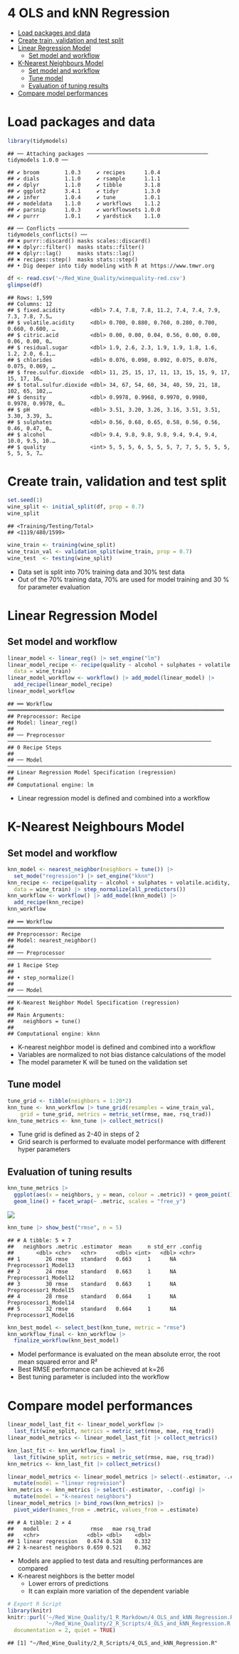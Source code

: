 4 OLS and kNN Regression
================

- <a href="#load-packages-and-data" id="toc-load-packages-and-data">Load
  packages and data</a>
- <a href="#create-train-validation-and-test-split"
  id="toc-create-train-validation-and-test-split">Create train, validation
  and test split</a>
- <a href="#linear-regression-model"
  id="toc-linear-regression-model">Linear Regression Model</a>
  - <a href="#set-model-and-workflow" id="toc-set-model-and-workflow">Set
    model and workflow</a>
- <a href="#k-nearest-neighbours-model"
  id="toc-k-nearest-neighbours-model">K-Nearest Neighbours Model</a>
  - <a href="#set-model-and-workflow-1"
    id="toc-set-model-and-workflow-1">Set model and workflow</a>
  - <a href="#tune-model" id="toc-tune-model">Tune model</a>
  - <a href="#evaluation-of-tuning-results"
    id="toc-evaluation-of-tuning-results">Evaluation of tuning results</a>
- <a href="#compare-model-performances"
  id="toc-compare-model-performances">Compare model performances</a>

# Load packages and data

``` r
library(tidymodels)
```

    ## ── Attaching packages ────────────────────────────────────── tidymodels 1.0.0 ──

    ## ✔ broom        1.0.3     ✔ recipes      1.0.4
    ## ✔ dials        1.1.0     ✔ rsample      1.1.1
    ## ✔ dplyr        1.1.0     ✔ tibble       3.1.8
    ## ✔ ggplot2      3.4.1     ✔ tidyr        1.3.0
    ## ✔ infer        1.0.4     ✔ tune         1.0.1
    ## ✔ modeldata    1.1.0     ✔ workflows    1.1.2
    ## ✔ parsnip      1.0.3     ✔ workflowsets 1.0.0
    ## ✔ purrr        1.0.1     ✔ yardstick    1.1.0

    ## ── Conflicts ───────────────────────────────────────── tidymodels_conflicts() ──
    ## ✖ purrr::discard() masks scales::discard()
    ## ✖ dplyr::filter()  masks stats::filter()
    ## ✖ dplyr::lag()     masks stats::lag()
    ## ✖ recipes::step()  masks stats::step()
    ## • Dig deeper into tidy modeling with R at https://www.tmwr.org

``` r
df <- read.csv('~/Red_Wine_Quality/winequality-red.csv')
glimpse(df)
```

    ## Rows: 1,599
    ## Columns: 12
    ## $ fixed.acidity        <dbl> 7.4, 7.8, 7.8, 11.2, 7.4, 7.4, 7.9, 7.3, 7.8, 7.5…
    ## $ volatile.acidity     <dbl> 0.700, 0.880, 0.760, 0.280, 0.700, 0.660, 0.600, …
    ## $ citric.acid          <dbl> 0.00, 0.00, 0.04, 0.56, 0.00, 0.00, 0.06, 0.00, 0…
    ## $ residual.sugar       <dbl> 1.9, 2.6, 2.3, 1.9, 1.9, 1.8, 1.6, 1.2, 2.0, 6.1,…
    ## $ chlorides            <dbl> 0.076, 0.098, 0.092, 0.075, 0.076, 0.075, 0.069, …
    ## $ free.sulfur.dioxide  <dbl> 11, 25, 15, 17, 11, 13, 15, 15, 9, 17, 15, 17, 16…
    ## $ total.sulfur.dioxide <dbl> 34, 67, 54, 60, 34, 40, 59, 21, 18, 102, 65, 102,…
    ## $ density              <dbl> 0.9978, 0.9968, 0.9970, 0.9980, 0.9978, 0.9978, 0…
    ## $ pH                   <dbl> 3.51, 3.20, 3.26, 3.16, 3.51, 3.51, 3.30, 3.39, 3…
    ## $ sulphates            <dbl> 0.56, 0.68, 0.65, 0.58, 0.56, 0.56, 0.46, 0.47, 0…
    ## $ alcohol              <dbl> 9.4, 9.8, 9.8, 9.8, 9.4, 9.4, 9.4, 10.0, 9.5, 10.…
    ## $ quality              <int> 5, 5, 5, 6, 5, 5, 5, 7, 7, 5, 5, 5, 5, 5, 5, 5, 7…

# Create train, validation and test split

``` r
set.seed(1)
wine_split <- initial_split(df, prop = 0.7)
wine_split
```

    ## <Training/Testing/Total>
    ## <1119/480/1599>

``` r
wine_train <- training(wine_split)
wine_train_val <- validation_split(wine_train, prop = 0.7)
wine_test  <- testing(wine_split)
```

- Data set is split into 70% training data and 30% test data
- Out of the 70% training data, 70% are used for model training and 30 %
  for parameter evaluation

# Linear Regression Model

## Set model and workflow

``` r
linear_model <- linear_reg() |> set_engine("lm")
linear_model_recipe <- recipe(quality ~ alcohol + sulphates + volatile.acidity,
  data = wine_train)
linear_model_workflow <- workflow() |> add_model(linear_model) |> 
  add_recipe(linear_model_recipe)
linear_model_workflow
```

    ## ══ Workflow ════════════════════════════════════════════════════════════════════
    ## Preprocessor: Recipe
    ## Model: linear_reg()
    ## 
    ## ── Preprocessor ────────────────────────────────────────────────────────────────
    ## 0 Recipe Steps
    ## 
    ## ── Model ───────────────────────────────────────────────────────────────────────
    ## Linear Regression Model Specification (regression)
    ## 
    ## Computational engine: lm

- Linear regression model is defined and combined into a workflow

# K-Nearest Neighbours Model

## Set model and workflow

``` r
knn_model <- nearest_neighbor(neighbors = tune()) |> 
  set_mode("regression") |> set_engine("kknn")
knn_recipe <- recipe(quality ~ alcohol + sulphates + volatile.acidity,
  data = wine_train) |> step_normalize(all_predictors())
knn_workflow <- workflow() |> add_model(knn_model) |> 
  add_recipe(knn_recipe)
knn_workflow
```

    ## ══ Workflow ════════════════════════════════════════════════════════════════════
    ## Preprocessor: Recipe
    ## Model: nearest_neighbor()
    ## 
    ## ── Preprocessor ────────────────────────────────────────────────────────────────
    ## 1 Recipe Step
    ## 
    ## • step_normalize()
    ## 
    ## ── Model ───────────────────────────────────────────────────────────────────────
    ## K-Nearest Neighbor Model Specification (regression)
    ## 
    ## Main Arguments:
    ##   neighbors = tune()
    ## 
    ## Computational engine: kknn

- K-nearest neighbor model is defined and combined into a workflow
- Variables are normalized to not bias distance calculations of the
  model
- The model parameter K will be tuned on the validation set

## Tune model

``` r
tune_grid <- tibble(neighbors = 1:20*2)
knn_tune <- knn_workflow |> tune_grid(resamples = wine_train_val, 
    grid = tune_grid, metrics = metric_set(rmse, mae, rsq_trad))
knn_tune_metrics <- knn_tune |> collect_metrics()
```

- Tune grid is defined as 2-40 in steps of 2
- Grid search is performed to evaluate model performance with different
  hyper parameters

## Evaluation of tuning results

``` r
knn_tune_metrics |> 
  ggplot(aes(x = neighbors, y = mean, colour = .metric)) + geom_point() + 
  geom_line() + facet_wrap(~ .metric, scales = "free_y")
```

![](4_OLS_and_kNN_Regression_files/figure-gfm/unnamed-chunk-6-1.png)<!-- -->

``` r
knn_tune |> show_best("rmse", n = 5) 
```

    ## # A tibble: 5 × 7
    ##   neighbors .metric .estimator  mean     n std_err .config              
    ##       <dbl> <chr>   <chr>      <dbl> <int>   <dbl> <chr>                
    ## 1        26 rmse    standard   0.663     1      NA Preprocessor1_Model13
    ## 2        24 rmse    standard   0.663     1      NA Preprocessor1_Model12
    ## 3        30 rmse    standard   0.663     1      NA Preprocessor1_Model15
    ## 4        28 rmse    standard   0.664     1      NA Preprocessor1_Model14
    ## 5        32 rmse    standard   0.664     1      NA Preprocessor1_Model16

``` r
knn_best_model <- select_best(knn_tune, metric = "rmse")
knn_workflow_final <- knn_workflow |> 
  finalize_workflow(knn_best_model)
```

- Model performance is evaluated on the mean absolute error, the root
  mean squared error and R²
- Best RMSE performance can be achieved at k=26
- Best tuning parameter is included into the workflow

# Compare model performances

``` r
linear_model_last_fit <- linear_model_workflow |> 
  last_fit(wine_split, metrics = metric_set(rmse, mae, rsq_trad))
linear_model_metrics <- linear_model_last_fit |> collect_metrics()

knn_last_fit <- knn_workflow_final |> 
  last_fit(wine_split, metrics = metric_set(rmse, mae, rsq_trad))
knn_metrics <- knn_last_fit |> collect_metrics()

linear_model_metrics <- linear_model_metrics |> select(-.estimator, -.config) |> 
  mutate(model = "linear regression")
knn_metrics <- knn_metrics |> select(-.estimator, -.config) |> 
  mutate(model = "k-nearest neighbors")
linear_model_metrics |> bind_rows(knn_metrics) |> 
  pivot_wider(names_from = .metric, values_from = .estimate)
```

    ## # A tibble: 2 × 4
    ##   model                rmse   mae rsq_trad
    ##   <chr>               <dbl> <dbl>    <dbl>
    ## 1 linear regression   0.674 0.528    0.332
    ## 2 k-nearest neighbors 0.659 0.521    0.362

- Models are applied to test data and resulting performances are
  compared
- K-nearest neighbors is the better model
  - Lower errors of predictions
  - It can explain more variation of the dependent variable

``` r
# Export R Script
library(knitr)
knitr::purl('~/Red_Wine_Quality/1_R_Markdown/4_OLS_and_kNN_Regression.Rmd', 
            '~/Red_Wine_Quality/2_R_Scripts/4_OLS_and_kNN_Regression.R',
  documentation = 2, quiet = TRUE)
```

    ## [1] "~/Red_Wine_Quality/2_R_Scripts/4_OLS_and_kNN_Regression.R"
